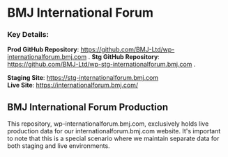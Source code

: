 # BMJ International Forum
### Key Details:
**Prod GitHub Repository**:   https://github.com/BMJ-Ltd/wp-internationalforum.bmj.com .
**Stg GitHub Repository**: https://github.com/BMJ-Ltd/wp-stg-internationalforum.bmj.com .

**Staging Site**: https://stg-internationalforum.bmj.com  
**Live Site**: https://internationalforum.bmj.com/

## BMJ International Forum Production
This repository, wp-internationalforum.bmj.com, exclusively holds live production data for our internationalforum.bmj.com website. It's important to note that this is a special scenario where we maintain separate data for both staging and live environments.


